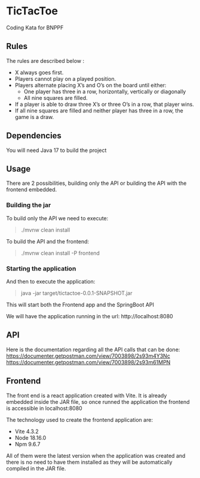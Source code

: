 # TicTacToe
Coding Kata for BNPPF

## Rules

The rules are described below :

- X always goes first.
- Players cannot play on a played position.
- Players alternate placing X’s and O’s on the board until either:
    - One player has three in a row, horizontally, vertically or diagonally
    - All nine squares are filled.
- If a player is able to draw three X’s or three O’s in a row, that player wins.
- If all nine squares are filled and neither player has three in a row, the game is a draw.

## Dependencies
You will need Java 17 to build the project

## Usage
There are 2 possibilities, building only the API or building
the API with the frontend embedded.

### Building the jar
To build only the API we need to execute:
> ./mvnw clean install

To build the API and the frontend:
> ./mvnw clean install -P frontend


### Starting the application
And then to execute the application:

> java -jar target/tictactoe-0.0.1-SNAPSHOT.jar

This will start both the Frontend app and the SpringBoot API

We will have the application running in the url:
http://localhost:8080


## API
Here is the documentation regarding all the API calls that can be done:
https://documenter.getpostman.com/view/7003898/2s93m4Y3Nc
https://documenter.getpostman.com/view/7003898/2s93m61MPN


## Frontend
The front end is a react application created with Vite.
It is already embedded inside the JAR file, so once runned the application
the frontend is accessible in localhost:8080

The technology used to create the frontend application are:
-  Vite 4.3.2 
-  Node 18.16.0
-  Npm 9.6.7

All of them were the latest version when the application was created and there is no need to have them installed as they will be automatically
compiled in the JAR file.
